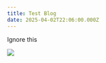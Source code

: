 ```yaml
---
title: Test Blog
date: 2025-04-02T22:06:00.000Z
---
```

Ignore this[](https://doi.org/10.36900/suburban.v9i3/4.724)

![](/assets/img/city_san_francisco.jpg)
